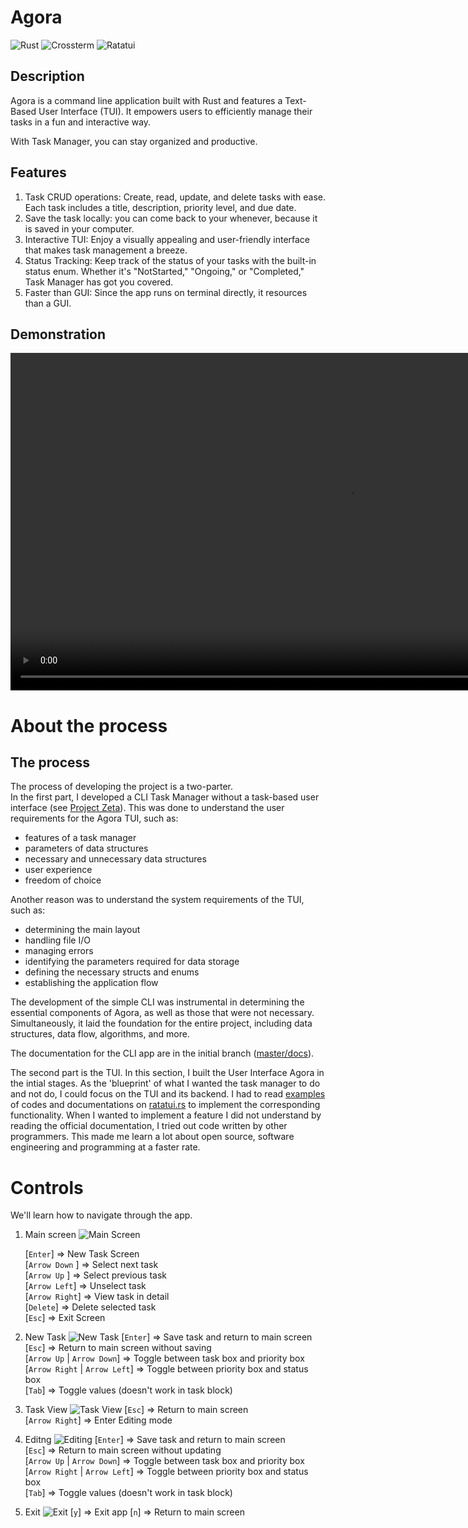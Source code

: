 # Agora
![Rust](https://img.shields.io/badge/rust-lang?style=plastic&logo=rust)
![Crossterm](https://img.shields.io/crates/v/crossterm?label=crossterm&logo=rust&style=plastic)
![Ratatui](https://img.shields.io/crates/v/ratatui?label=ratatui&logo=rust&style=plastic)

## Description
Agora is a command line application built with Rust and features a Text-Based User Interface (TUI). It empowers users to efficiently manage their tasks in a fun and interactive way.

With Task Manager, you can stay organized and productive.

## Features
1. Task CRUD operations: Create, read, update, and delete tasks with ease. Each task includes a title, description, priority level, and due date.
2. Save the task locally: you can come back to your whenever, because it is saved in your computer.
3. Interactive TUI: Enjoy a visually appealing and user-friendly interface that makes task management a breeze.
4. Status Tracking: Keep track of the status of your tasks with the built-in status enum. Whether it's "NotStarted," "Ongoing," or "Completed," Task Manager has got you covered.
5. Faster than GUI: Since the app runs on terminal directly, it resources than a GUI.

## Demonstration

<video width="1080" controls><source src="docs/resources/final_demo.mp4" type="video/mp4"></video>

# About the process

## The process
The process of developing the project is a two-parter.  
In the first part, I developed a CLI Task Manager without a task-based user interface (see [Project Zeta](docs/ProjectZeta.md)).
This was done to understand the user requirements for the Agora TUI, such as:
* features of a task manager
* parameters of data structures
* necessary and unnecessary data structures
* user experience
* freedom of choice

Another reason was to understand the system requirements of the TUI, such as: 
* determining the main layout
* handling file I/O
* managing errors
* identifying the parameters required for data storage
* defining the necessary structs and enums
* establishing the application flow  

The development of the simple CLI was instrumental in determining the essential components of Agora, as well as those that were not necessary. Simultaneously, it laid the foundation for the entire project, including data structures, data flow, algorithms, and more.

The documentation for the CLI app are in the initial branch ([master/docs](https://github.com/abdulshaikh55/task_manager/tree/master/docs)).

The second part is the TUI. In this section, I built the User Interface Agora in the intial stages. As the 'blueprint' of what I wanted the task manager to do and not do, I could focus on the TUI and its backend. I had to read [examples](https://github.com/ratatui-org/ratatui/tree/main/examples) of codes and documentations on [ratatui.rs](https://ratatui.rs/) to implement the corresponding functionality. When I wanted to implement a feature I did not understand by reading the official documentation, I tried out code written by other programmers. This made me learn a lot about open source, software engineering and programming at a faster rate.

# Controls
We'll learn how to navigate through the app.

1. Main screen
    ![Main Screen](docs/resources/Main.png)

    [`Enter`] => New Task Screen  
    [`Arrow Down` ] => Select next task  
    [`Arrow Up` ] => Select previous task  
    [`Arrow Left`] => Unselect task  
    [`Arrow Right`] => View task in detail  
    [`Delete`] => Delete selected task  
    [`Esc`] => Exit Screen  

2. New Task
    ![New Task](docs/resources/New_Task.png)
    [`Enter`] => Save task and return to main screen  
    [`Esc`] => Return to main screen without saving  
    [`Arrow Up` | `Arrow Down`] => Toggle between task box and priority box  
    [`Arrow Right` | `Arrow Left`] => Toggle between priority box and status box   
    [`Tab`] => Toggle values (doesn't work in task block)

3. Task View
    ![Task View](docs/resources/Task_View.png)
    [`Esc`] => Return to main screen  
    [`Arrow Right`] => Enter Editing mode  

4. Editng
    ![Editing](docs/resources/Editing.png)
    [`Enter`] => Save task and return to main screen  
    [`Esc`] => Return to main screen without updating  
    [`Arrow Up` | `Arrow Down`] => Toggle between task box and priority box  
    [`Arrow Right` | `Arrow Left`] => Toggle between priority box and status box   
    [`Tab`] => Toggle values (doesn't work in task block)

5. Exit
    ![Exit](docs/resources/Exiting.png)
    [`y`] => Exit app
    [`n`] => Return to main screen



